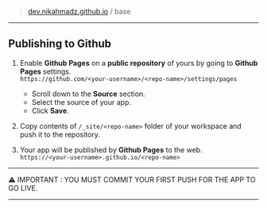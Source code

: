 > [dev.nikahmadz.github.io](https://github.com/nikahmadz/dev.nikahmadz.github.io) / base

***

## Publishing to Github

1. Enable **Github Pages** on a **public repository** of yours by going to **Github Pages** settings.  
  `https://github.com/<your-username>/<repo-name>/settings/pages`  

    - Scroll down to the **Source** section.
    - Select the source of your app.
    - Click **Save**.

2. Copy contents of `/_site/<repo-name>` folder of your workspace and push it to the repository.

3. Your app will be published by **Github Pages** to the web.  
  `https://<your-username>.github.io/<repo-name>`

***
⚠ IMPORTANT : YOU MUST COMMIT YOUR FIRST PUSH FOR THE APP TO GO LIVE.
***
